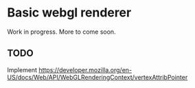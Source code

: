 # Basic webgl renderer

Work in progress. More to come soon.

## TODO

Implement https://developer.mozilla.org/en-US/docs/Web/API/WebGLRenderingContext/vertexAttribPointer